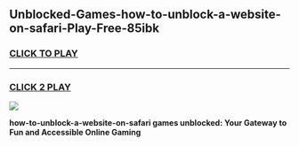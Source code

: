 
## Unblocked-Games-how-to-unblock-a-website-on-safari-Play-Free-85ibk
<h3>
<a href="https://premium76.site?title=how-to-unblock-a-website-on-safari&ref=10A">CLICK TO PLAY</a></h3>
<hr>

<h3>
<a href="https://premium76.site?title=how-to-unblock-a-website-on-safari&ref=10A">CLICK 2 PLAY</a>
  
</h3>

<a href="https://premium76.site?title=how-to-unblock-a-website-on-safari&ref=10A"><img src="https://clearcache.store/games.png"></a>


**how-to-unblock-a-website-on-safari games unblocked: Your Gateway to Fun and Accessible Online Gaming**
